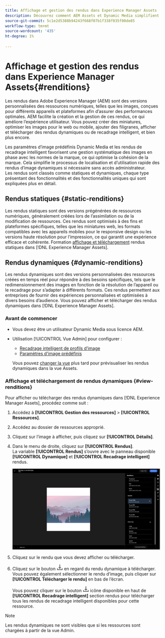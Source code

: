 ```yaml
---
title: Affichage et gestion des rendus dans Experience Manager Assets
description: Découvrez comment AEM Assets et Dynamic Media simplifient la gestion efficace des images avec des rendus d’image statiques et dynamiques.
source-git-commit: 5c1e2d5388b94243f668f07b1f338f035f00de85
workflow-type: tm+mt
source-wordcount: '435'
ht-degree: 1%

---
```


# Affichage et gestion des rendus dans Experience Manager Assets{#renditions}

Les rendus dans Adobe Experience Manager (AEM) sont des versions personnalisées des ressources numériques, telles que les images, conçues pour différents appareils et plateformes afin d’assurer des performances optimales. AEM facilite la création et la gestion de ces rendus, ce qui améliore l’expérience utilisateur. Vous pouvez créer des miniatures, optimiser les images pour le web ou mobile, ajouter des filigranes, afficher et télécharger des rendus dynamiques ou de recadrage intelligent, et bien plus encore.

Les paramètres d’image prédéfinis Dynamic Media et les rendus de recadrage intelligent favorisent une gestion systématique des images en phase avec les normes de la marque, ce qui optimise la cohésion de la marque. Cela simplifie le processus de localisation et d’utilisation rapide des rendus d’image dynamiques si nécessaire sans accès administrateur.
<br>Les rendus sont classés comme statiques et dynamiques, chaque type présentant des fonctionnalités et des fonctionnalités uniques qui sont expliquées plus en détail.

## Rendus statiques {#static-renditions}

Les rendus statiques sont des versions prégénérées de ressources numériques, généralement créées lors de l’assimilation ou de la modification de ressources. Ces rendus sont optimisés à des fins et plateformes spécifiques, telles que les miniatures web, les formats compatibles avec les appareils mobiles pour le responsive design ou les versions haute résolution pour l’impression, ce qui garantit une expérience efficace et cohérente.
Formation [affichage et téléchargement](#view-dynamic-renditions) rendus statiques dans [!DNL Experience Manager Assets].

## Rendus dynamiques {#dynamic-renditions}

Les rendus dynamiques sont des versions personnalisées des ressources créées en temps réel pour répondre à des besoins spécifiques, tels que le redimensionnement des images en fonction de la résolution de l’appareil ou le recadrage pour s’adapter à différents formats.
Ces rendus permettent aux entreprises de fournir des expériences personnalisées et optimisées à divers besoins d’audience. Vous pouvez afficher et télécharger des rendus dynamiques dans [!DNL Experience Manager Assets].

### Avant de commencer

* Vous devez être un utilisateur Dynamic Media sous licence AEM.

* Utilisation [!UICONTROL Vue Admin] pour configurer :
   * [Recadrage intelligent de profils d’image](/help/assets/dynamic-media/image-profiles.md#creating-image-profiles)
   * [Paramètres d’image prédéfinis](/help/assets/dynamic-media/managing-image-presets.md)

  Vous pouvez [changer la vue](/help/assets/assets-view-introduction.md#how-to-access-assets-view) plus tard pour prévisualiser les rendus dynamiques dans la vue Assets.

### Affichage et téléchargement de rendus dynamiques {#view-renditions}

Pour afficher ou télécharger des rendus dynamiques dans [!DNL Experience Manager Assets], procédez comme suit :

1. Accédez à **[!UICONTROL Gestion des ressources]** > **[!UICONTROL Ressources]**.

1. Accédez au dossier de ressources approprié.

1. Cliquez sur l’image à afficher, puis cliquez sur **[!UICONTROL Détails]**.

1. Dans le menu de droite, cliquez sur **[!UICONTROL Rendus]**. <br> La variable **[!UICONTROL Rendus]** s’ouvre avec le panneau disponible **[!UICONTROL Dynamique]** et **[!UICONTROL Recadrage intelligent]** rendus.

   ![rendus dynamiques](assets/preset_smart_crop.png)
   <!-- ![dynamic renditions](assets/preset_smart_crop_view.png) -->

1. Cliquez sur le rendu que vous devez afficher ou télécharger.

1. Cliquez sur le bouton ![icône de téléchargement](assets/do-not-localize/download-icon.png) en regard du rendu dynamique à télécharger. <br> Vous pouvez également sélectionner le rendu d’image, puis cliquer sur **[!UICONTROL Télécharger le rendu]** en bas de l’écran.

   Vous pouvez cliquer sur le bouton ![icône de téléchargement](assets/do-not-localize/download-icon.png) icône disponible en haut de **[!UICONTROL Recadrage intelligent]** section rendus pour télécharger tous les rendus de recadrage intelligent disponibles pour cette ressource.

>[!NOTE]
>
>Les rendus dynamiques ne sont visibles que si les ressources sont chargées à partir de la vue Admin.
